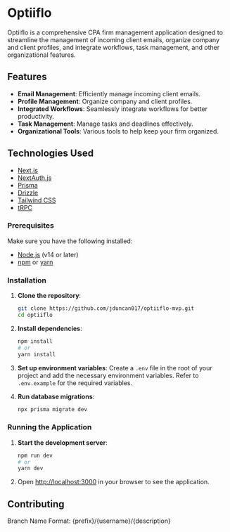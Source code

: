 # Optiiflo

Optiiflo is a comprehensive CPA firm management application designed to streamline the management of incoming client emails, organize company and client profiles, and integrate workflows, task management, and other organizational features.

## Features

- **Email Management**: Efficiently manage incoming client emails.
- **Profile Management**: Organize company and client profiles.
- **Integrated Workflows**: Seamlessly integrate workflows for better productivity.
- **Task Management**: Manage tasks and deadlines effectively.
- **Organizational Tools**: Various tools to help keep your firm organized.

## Technologies Used

- [Next.js](https://nextjs.org)
- [NextAuth.js](https://next-auth.js.org)
- [Prisma](https://prisma.io)
- [Drizzle](https://orm.drizzle.team)
- [Tailwind CSS](https://tailwindcss.com)
- [tRPC](https://trpc.io)

### Prerequisites

Make sure you have the following installed:

- [Node.js](https://nodejs.org/) (v14 or later)
- [npm](https://www.npmjs.com/) or [yarn](https://yarnpkg.com/)

### Installation

1. **Clone the repository**:

   ```bash
   git clone https://github.com/jduncan017/optiiflo-mvp.git
   cd optiiflo
   ```

2. **Install dependencies**:

   ```bash
   npm install
   # or
   yarn install
   ```

3. **Set up environment variables**:
   Create a `.env` file in the root of your project and add the necessary environment variables. Refer to `.env.example` for the required variables.

4. **Run database migrations**:
   ```bash
   npx prisma migrate dev
   ```

### Running the Application

1. **Start the development server**:

   ```bash
   npm run dev
   # or
   yarn dev
   ```

2. Open [http://localhost:3000](http://localhost:3000) in your browser to see the application.

## Contributing

Branch Name Format: {prefix}/{username}/{description}
